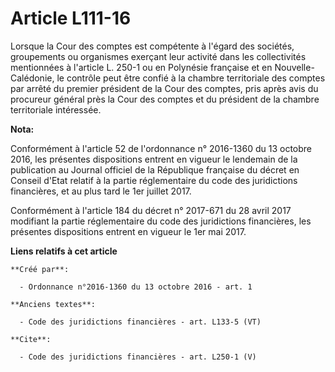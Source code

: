 # Article L111-16

Lorsque la Cour des comptes est compétente à l'égard des sociétés, groupements ou organismes exerçant leur activité dans les
collectivités mentionnées à l'article L. 250-1 ou en Polynésie française et en Nouvelle-Calédonie, le contrôle peut être
confié à la chambre territoriale des comptes par arrêté du premier président de la Cour des comptes, pris après avis du
procureur général près la Cour des comptes et du président de la chambre territoriale intéressée.

**Nota:**

Conformément à l'article 52 de l'ordonnance n° 2016-1360 du 13 octobre 2016, les présentes dispositions entrent en vigueur le
lendemain de la publication au Journal officiel de la République française du décret en Conseil d'Etat relatif à la partie
réglementaire du code des juridictions financières, et au plus tard le 1er juillet 2017.

Conformément à l'article 184 du décret n° 2017-671 du 28 avril 2017 modifiant la partie réglementaire du code des
juridictions financières, les présentes dispositions entrent en vigueur le 1er mai 2017.

**Liens relatifs à cet article**

	**Créé par**:

	  - Ordonnance n°2016-1360 du 13 octobre 2016 - art. 1

	**Anciens textes**:

	  - Code des juridictions financières - art. L133-5 (VT)

	**Cite**:

	  - Code des juridictions financières - art. L250-1 (V)
